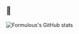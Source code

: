 ## 👋

![Formulous's GitHub stats](https://github-readme-stats.vercel.app/api?username=formulous&show_icons=true&theme=tokyonight)

<!---
formulous/formulous is a ✨ special ✨ repository because its `README.md` (this file) appears on your GitHub profile.
You can click the Preview link to take a look at your changes.
--->

